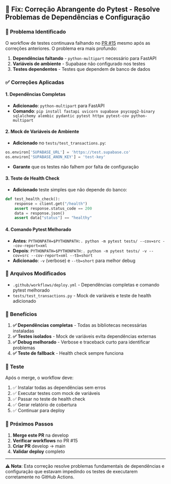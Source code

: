 ## 🔧 Fix: Correção Abrangente do Pytest - Resolve Problemas de Dependências e Configuração

### 🚨 **Problema Identificado**

O workflow de testes continuava falhando no [PR #15](https://github.com/revton/myfinance/actions/runs/16570879759/job/46862493266?pr=15) mesmo após as correções anteriores. O problema era mais profundo:

1. **Dependências faltando** - `python-multipart` necessário para FastAPI
2. **Variáveis de ambiente** - Supabase não configurado nos testes
3. **Testes dependentes** - Testes que dependem de banco de dados

### ✅ **Correções Aplicadas**

#### **1. Dependências Completas**
- **Adicionado**: `python-multipart` para FastAPI
- **Comando**: `pip install fastapi uvicorn supabase psycopg2-binary sqlalchemy alembic pydantic pytest httpx pytest-cov python-multipart`

#### **2. Mock de Variáveis de Ambiente**
- **Adicionado** no `tests/test_transactions.py`:
```python
os.environ['SUPABASE_URL'] = 'https://test.supabase.co'
os.environ['SUPABASE_ANON_KEY'] = 'test-key'
```
- **Garante** que os testes não falhem por falta de configuração

#### **3. Teste de Health Check**
- **Adicionado** teste simples que não depende do banco:
```python
def test_health_check():
    response = client.get("/health")
    assert response.status_code == 200
    data = response.json()
    assert data["status"] == "healthy"
```

#### **4. Comando Pytest Melhorado**
- **Antes**: `PYTHONPATH=$PYTHONPATH:. python -m pytest tests/ --cov=src --cov-report=xml`
- **Depois**: `PYTHONPATH=$PYTHONPATH:. python -m pytest tests/ -v --cov=src --cov-report=xml --tb=short`
- **Adicionado**: `-v` (verbose) e `--tb=short` para melhor debug

### 📁 **Arquivos Modificados**

- `.github/workflows/deploy.yml` - Dependências completas e comando pytest melhorado
- `tests/test_transactions.py` - Mock de variáveis e teste de health adicionado

### 🎯 **Benefícios**

1. **✅ Dependências completas** - Todas as bibliotecas necessárias instaladas
2. **✅ Testes isolados** - Mock de variáveis evita dependências externas
3. **✅ Debug melhorado** - Verbose e traceback curto para identificar problemas
4. **✅ Teste de fallback** - Health check sempre funciona

### 🧪 **Teste**

Após o merge, o workflow deve:
1. ✅ Instalar todas as dependências sem erros
2. ✅ Executar testes com mock de variáveis
3. ✅ Passar no teste de health check
4. ✅ Gerar relatório de cobertura
5. ✅ Continuar para deploy

### 🔄 **Próximos Passos**

1. **Merge este PR** na develop
2. **Verificar workflows** no PR #15
3. **Criar PR** develop → main
4. **Validar deploy** completo

---

**⚠️ Nota**: Esta correção resolve problemas fundamentais de dependências e configuração que estavam impedindo os testes de executarem corretamente no GitHub Actions. 